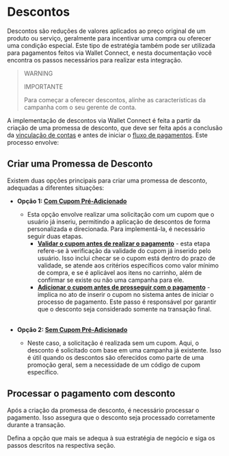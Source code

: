 # Descontos

Descontos são reduções de valores aplicados ao preço original de um produto ou serviço, geralmente para incentivar uma compra ou oferecer uma condição especial. Este tipo de estratégia também pode ser utilizada para pagamentos feitos via Wallet Connect, e nesta documentação você encontra os passos necessários para realizar esta integração.


> WARNING
>
> IMPORTANTE
>
> Para começar a oferecer descontos, alinhe as características da campanha com o seu gerente de conta.

A implementação de descontos via Wallet Connect é feita a partir da criação de uma promessa de desconto, que deve ser feita após a conclusão da [vinculação de contas](/developers/pt/docs/wallet-connect/account-linking-flow/create-agreement) e antes de iniciar o [fluxo de pagamentos](/developers/pt/docs/wallet-connect/payment-flow). Este processo envolve:


## Criar uma Promessa de Desconto 

Existem duas opções principais para criar uma promessa de desconto, adequadas a diferentes situações:



* **Opção 1: [Com Cupom Pré-Adicionado](/developers/pt/docs/wallet-connect/discounts/create-discount-promie-preadd-coupon)**
    * Esta opção envolve realizar uma solicitação com um cupom que o usuário já inseriu, permitindo a aplicação de descontos de forma personalizada e direcionada. Para implementá-la, é necessário seguir duas etapas.
        * **[Validar o cupom antes de realizar o pagamento](/developers/pt/docs/wallet-connect/discounts/create-discount-promie-preadd-coupon#bookmark_validar_cupom_antes_da_realização_do_pagamento)** - esta etapa refere-se à verificação da validade do cupom já inserido pelo usuário. Isso inclui checar se o cupom está dentro do prazo de validade, se atende aos critérios específicos como valor mínimo de compra, e se é aplicável aos itens no carrinho, além de confirmar se existe ou não uma campanha para ele.
        * **[Adicionar o cupom antes de prosseguir com o pagamento](/developers/pt/docs/wallet-connect/discounts/create-discount-promie-preadd-coupon#bookmark_adicionar_cupom_antes_de_prosseguir_para_pagamento)** - implica no ato de inserir o cupom no sistema antes de iniciar o processo de pagamento. Este passo é responsável por garantir que o desconto seja considerado somente na transação final. <br><br>

* **Opção 2: [Sem Cupom Pré-Adicionado](/developers/pt/docs/wallet-connect/discounts/create-discount-promise-without-preadd-coupon)**
    * Neste caso, a solicitação é realizada sem um cupom. Aqui, o desconto é solicitado com base em uma campanha já existente. Isso é útil quando os descontos são oferecidos como parte de uma promoção geral, sem a necessidade de um código de cupom específico.


## Processar o pagamento com desconto 

Após a criação da promessa de desconto, é necessário processar o pagamento. Isso assegura que o desconto seja processado corretamente durante a transação.

Defina a opção que mais se adequa à sua estratégia de negócio e siga os passos descritos na respectiva seção.

